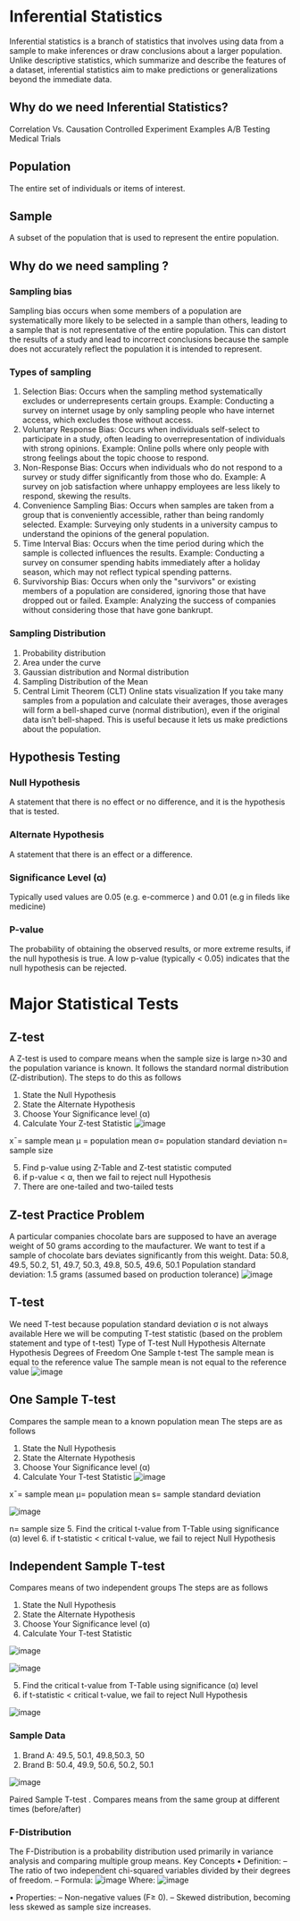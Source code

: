 # Inferential Statistics
Inferential statistics is a branch of statistics that involves using data from a sample to make inferences or draw conclusions about a larger population. Unlike descriptive statistics, which summarize and describe the features of a dataset, inferential statistics aim to make predictions or generalizations beyond the immediate data.
## Why do we need Inferential Statistics?
Correlation Vs. Causation
Controlled Experiment
Examples
A/B Testing
Medical Trials
## Population
The entire set of individuals or items of interest.
## Sample
A subset of the population that is used to represent the entire population.
## Why do we need sampling ?
### Sampling bias
Sampling bias occurs when some members of a population are systematically more likely to be selected in a sample than others, leading to a sample that is not representative of the entire population. This can distort the results of a study and lead to incorrect conclusions because the sample does not accurately reflect the population it is intended to represent.
### Types of sampling
1. Selection Bias:
Occurs when the sampling method systematically excludes or underrepresents certain groups.
Example: Conducting a survey on internet usage by only sampling people who have internet access, which excludes those without access.
2. Voluntary Response Bias:
Occurs when individuals self-select to participate in a study, often leading to overrepresentation of individuals with strong opinions.
Example: Online polls where only people with strong feelings about the topic choose to respond.
3. Non-Response Bias:
Occurs when individuals who do not respond to a survey or study differ significantly from those who do.
Example: A survey on job satisfaction where unhappy employees are less likely to respond, skewing the results.
4. Convenience Sampling Bias:
Occurs when samples are taken from a group that is conveniently accessible, rather than being randomly selected.
Example: Surveying only students in a university campus to understand the opinions of the general population.
5. Time Interval Bias:
Occurs when the time period during which the sample is collected influences the results.
Example: Conducting a survey on consumer spending habits immediately after a holiday season, which may not reflect typical spending patterns.
6. Survivorship Bias:
Occurs when only the "survivors" or existing members of a population are considered, ignoring those that have dropped out or failed.
Example: Analyzing the success of companies without considering those that have gone bankrupt.

### Sampling Distribution
1. Probability distribution
2. Area under the curve
3. Gaussian distribution and Normal distribution
4. Sampling Distribution of the Mean
5. Central Limit Theorem (CLT)
Online stats visualization
If you take many samples from a population and calculate their averages, those averages will form a bell-shaped curve (normal distribution), even if the original data isn’t bell-shaped. This is useful because it lets us make predictions about the population.
## Hypothesis Testing
### Null Hypothesis
A statement that there is no effect or no difference, and it is the hypothesis that is tested.
### Alternate Hypothesis
A statement that there is an effect or a difference.
### Significance Level (α)
Typically used values are 0.05 (e.g. e-commerce ) and 0.01 (e.g in fileds like medicine)
### P-value
The probability of obtaining the observed results, or more extreme results, if the null hypothesis is true. A low p-value (typically < 0.05) indicates that the null hypothesis can be rejected.

# Major Statistical Tests
## Z-test
A Z-test is used to compare means when the sample size is large n>30 and the population variance is known. It follows the standard normal distribution (Z-distribution). The steps to do this as follows

1. State the Null Hypothesis
2. State the Alternate Hypothesis
3. Choose Your Significance level (α)
4. Calculate Your Z-test Statistic
![image](https://github.com/user-attachments/assets/7ed76a3b-40e3-4266-afa3-b20728f26905)

x¯= sample mean
μ = population mean
σ= population standard deviation
n= sample size

5. Find p-value using Z-Table and Z-test statistic computed
6. if p-value < α, then we fail to reject null Hypothesis
7. There are one-tailed and two-tailed tests
## Z-test Practice Problem
A particular companies chocolate bars are supposed to have an average weight of 50 grams according to the maufacturer. We want to test if a sample of chocolate bars deviates significantly from this weight. Data: 50.8, 49.5, 50.2, 51, 49.7, 50.3, 49.8, 50.5, 49.6, 50.1 Population standard deviation: 1.5 grams (assumed based on production tolerance)
![image](https://github.com/user-attachments/assets/8ed50ae9-92fc-45d9-a8e4-73a86529b510)

## T-test
We need T-test because population standard deviation σ is not always available
Here we will be computing T-test statistic (based on the problem statement and type of t-test)
Type of T-test	Null Hypothesis	Alternate Hypothesis	Degrees of Freedom
One Sample t-test	The sample mean is equal to the reference value	The sample mean is not equal to the reference value	
![image](https://github.com/user-attachments/assets/9acf8c18-5ce2-4cf9-aee5-b1ed9b1b17af)

## One Sample T-test
Compares the sample mean to a known population mean
The steps are as follows

1. State the Null Hypothesis
2. State the Alternate Hypothesis
3. Choose Your Significance level (α)
4. Calculate Your T-test Statistic
![image](https://github.com/user-attachments/assets/9c04f13c-b749-49ba-b240-3c83d868ec5b)


x¯= sample mean
μ= population mean
s= sample standard deviation

![image](https://github.com/user-attachments/assets/38896400-f71b-441a-869c-6284bb46801c)



n= sample size
5. Find the critical t-value from T-Table using significance (α) level
6. if t-statistic < critical t-value, we fail to reject Null Hypothesis

## Independent Sample T-test
Compares means of two independent groups
The steps are as follows
1. State the Null Hypothesis
2. State the Alternate Hypothesis
3. Choose Your Significance level (α)
4. Calculate Your T-test Statistic

![image](https://github.com/user-attachments/assets/01e0eaa9-9365-4235-8475-ed487f6268d9)

![image](https://github.com/user-attachments/assets/3641f086-29ee-410f-85d8-eef123fef045)


5. Find the critical t-value from T-Table using significance (α) level
6. if t-statistic < critical t-value, we fail to reject Null Hypothesis

![image](https://github.com/user-attachments/assets/b5fe4e14-ad74-4a14-a0c6-0420eaac13fe)

### Sample Data

1. Brand A: 49.5, 50.1, 49.8,50.3, 50
2. Brand B: 50.4, 49.9, 50.6, 50.2, 50.1

![image](https://github.com/user-attachments/assets/0a33e37c-7824-458b-8d52-f3c97d48c6f4)

Paired Sample T-test
. Compares means from the same group at different times (before/after)

### F-Distribution
The F-Distribution is a probability distribution used primarily in variance analysis and 
comparing multiple group means.
Key Concepts
• Definition:
– The ratio of two independent chi-squared variables divided by their degrees 
of freedom.
– Formula:
![image](https://github.com/user-attachments/assets/5082bec1-77ee-4153-b812-fd9b7d1b0f18)
Where:
![image](https://github.com/user-attachments/assets/001383fe-8837-4e2e-b574-645cf10a9b14)

• Properties:
– Non-negative values (F≥ 0).
– Skewed distribution, becoming less skewed as sample size increases.
